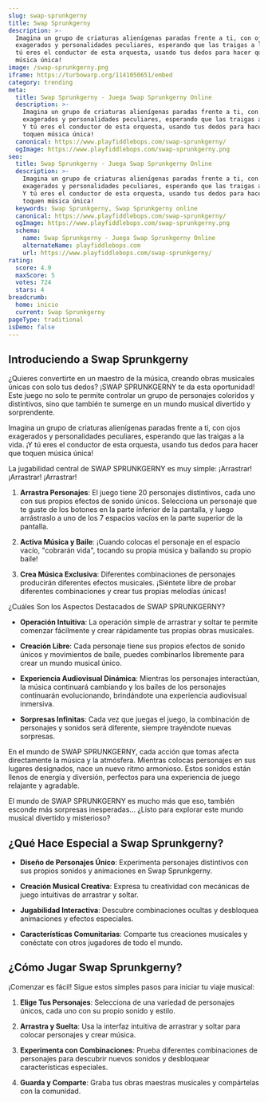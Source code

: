 ```yaml
---
slug: swap-sprunkgerny
title: Swap Sprunkgerny
description: >-
  Imagina un grupo de criaturas alienígenas paradas frente a ti, con ojos
  exagerados y personalidades peculiares, esperando que las traigas a la vida. Y
  tú eres el conductor de esta orquesta, usando tus dedos para hacer que toquen
  música única!
image: /swap-sprunkgerny.png
iframe: https://turbowarp.org/1141050651/embed
category: trending
meta:
  title: Swap Sprunkgerny - Juega Swap Sprunkgerny Online
  description: >-
    Imagina un grupo de criaturas alienígenas paradas frente a ti, con ojos
    exagerados y personalidades peculiares, esperando que las traigas a la vida.
    Y tú eres el conductor de esta orquesta, usando tus dedos para hacer que
    toquen música única!
  canonical: https://www.playfiddlebops.com/swap-sprunkgerny/
  ogImage: https://www.playfiddlebops.com/swap-sprunkgerny.png
seo:
  title: Swap Sprunkgerny - Juega Swap Sprunkgerny Online
  description: >-
    Imagina un grupo de criaturas alienígenas paradas frente a ti, con ojos
    exagerados y personalidades peculiares, esperando que las traigas a la vida.
    Y tú eres el conductor de esta orquesta, usando tus dedos para hacer que
    toquen música única!
  keywords: Swap Sprunkgerny, Swap Sprunkgerny online
  canonical: https://www.playfiddlebops.com/swap-sprunkgerny/
  ogImage: https://www.playfiddlebops.com/swap-sprunkgerny.png
  schema:
    name: Swap Sprunkgerny - Juega Swap Sprunkgerny Online
    alternateName: playfiddlebops.com
    url: https://www.playfiddlebops.com/swap-sprunkgerny/
rating:
  score: 4.9
  maxScore: 5
  votes: 724
  stars: 4
breadcrumb:
  home: inicio
  current: Swap Sprunkgerny
pageType: traditional
isDemo: false
---
```


## Introduciendo a Swap Sprunkgerny

¿Quieres convertirte en un maestro de la música, creando obras musicales únicas con solo tus dedos? ¡SWAP SPRUNKGERNY te da esta oportunidad! Este juego no solo te permite controlar un grupo de personajes coloridos y distintivos, sino que también te sumerge en un mundo musical divertido y sorprendente.

Imagina un grupo de criaturas alienígenas paradas frente a ti, con ojos exagerados y personalidades peculiares, esperando que las traigas a la vida. ¡Y tú eres el conductor de esta orquesta, usando tus dedos para hacer que toquen música única!

La jugabilidad central de SWAP SPRUNKGERNY es muy simple: ¡Arrastrar! ¡Arrastrar! ¡Arrastrar!

1. **Arrastra Personajes**: El juego tiene 20 personajes distintivos, cada uno con sus propios efectos de sonido únicos. Selecciona un personaje que te guste de los botones en la parte inferior de la pantalla, y luego arrástraslo a uno de los 7 espacios vacíos en la parte superior de la pantalla.

1. **Activa Música y Baile**: ¡Cuando colocas el personaje en el espacio vacío, "cobrarán vida", tocando su propia música y bailando su propio baile!

1. **Crea Música Exclusiva**: Diferentes combinaciones de personajes producirán diferentes efectos musicales. ¡Siéntete libre de probar diferentes combinaciones y crear tus propias melodías únicas!

¿Cuáles Son los Aspectos Destacados de SWAP SPRUNKGERNY?

- **Operación Intuitiva**: La operación simple de arrastrar y soltar te permite comenzar fácilmente y crear rápidamente tus propias obras musicales.

- **Creación Libre**: Cada personaje tiene sus propios efectos de sonido únicos y movimientos de baile, puedes combinarlos libremente para crear un mundo musical único.

- **Experiencia Audiovisual Dinámica**: Mientras los personajes interactúan, la música continuará cambiando y los bailes de los personajes continuarán evolucionando, brindándote una experiencia audiovisual inmersiva.

- **Sorpresas Infinitas**: Cada vez que juegas el juego, la combinación de personajes y sonidos será diferente, siempre trayéndote nuevas sorpresas.

En el mundo de SWAP SPRUNKGERNY, cada acción que tomas afecta directamente la música y la atmósfera. Mientras colocas personajes en sus lugares designados, nace un nuevo ritmo armonioso. Estos sonidos están llenos de energía y diversión, perfectos para una experiencia de juego relajante y agradable.

El mundo de SWAP SPRUNKGERNY es mucho más que eso, también esconde más sorpresas inesperadas... ¿Listo para explorar este mundo musical divertido y misterioso?

## ¿Qué Hace Especial a Swap Sprunkgerny?

- **Diseño de Personajes Único**: Experimenta personajes distintivos con sus propios sonidos y animaciones en Swap Sprunkgerny.

- **Creación Musical Creativa**: Expresa tu creatividad con mecánicas de juego intuitivas de arrastrar y soltar.

- **Jugabilidad Interactiva**: Descubre combinaciones ocultas y desbloquea animaciones y efectos especiales.

- **Características Comunitarias**: Comparte tus creaciones musicales y conéctate con otros jugadores de todo el mundo.

## ¿Cómo Jugar Swap Sprunkgerny?

¡Comenzar es fácil! Sigue estos simples pasos para iniciar tu viaje musical:

1. **Elige Tus Personajes**: Selecciona de una variedad de personajes únicos, cada uno con su propio sonido y estilo.

1. **Arrastra y Suelta**: Usa la interfaz intuitiva de arrastrar y soltar para colocar personajes y crear música.

1. **Experimenta con Combinaciones**: Prueba diferentes combinaciones de personajes para descubrir nuevos sonidos y desbloquear características especiales.

1. **Guarda y Comparte**: Graba tus obras maestras musicales y compártelas con la comunidad.